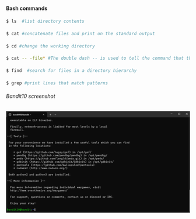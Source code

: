 #### Bash commands

```bash
$ ls  #list directory contents

$ cat #concatenate files and print on the standard output

$ cd #change the working directory

$ cat -- -file* #The double dash -- is used to tell the command that the subsequent arguments are file names, not   options. This is necessary because filenames that start with a hyphen can sometimes be interpreted as command options.

$ find  #search for files in a directory hierarchy

$ grep #print lines that match patterns
```

###### Bandit10 screenshot

![Screenshot](bandit10.png)
